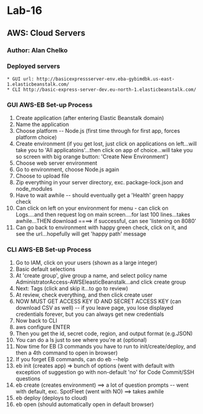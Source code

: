# Lab-16

## AWS: Cloud Servers

### Author: Alan Chelko

### Deployed servers

    * GUI url: http://basicexpressserver-env.eba-gybimdbk.us-east-1.elasticbeanstalk.com/
    * CLI http://basic-express-server-dev.eu-north-1.elasticbeanstalk.com/


### GUI AWS-EB Set-up Process

1. Create application (after entering Elastic Beanstalk domain)
2. Name the application
3. Choose platform -- Node.js (first time through for first app, forces platform choice)
4. Create environment (if you get lost, just click on applications on left...will take you to 'All applicatoins'...then click on app of choice...will take you so screen with big orange button: 'Create New Environment')
5. Choose web server environment
6. Go to environment, choose Node.js again
7. Choose to upload file
8. Zip everything in your server directory, exc. package-lock.json and node_modules
9. Have to wait awhile -- should eventually get a 'Health' green happy check
10. Can click on left on your environment for menu - can click on Logs....and then request log on main screen....for last 100 lines...takes awhile...THEN download
====> if successful, can see 'listening on 8080'
11. Can go back to environment with happy green check, click on it, and see the url...hopefully will get 'happy path' message


### CLI AWS-EB Set-up Process

1. Go to IAM, click on your users (shown as a large integer)
2. Basic default selections
3. At 'create group', give group a name, and select policy name AdministratorAccess-AWSEleasticBeanstalk...and click create group
4. Next: Tags (click and skip it...to go to review)
5. At review, check everything, and then click create user
6. NOW MUST GET ACCESS KEY ID AND SECRET ACCESS KEY (can download CSV as well) -- if you leave page, you lose displayed credentials forever, but you can always get new credentials
7. Now back to CLI
8. aws configure ENTER
9. Then you get the id, secret code, region, and output format (e.g.JSON)
10. You can do a ls just to see where you're at (optional)
11. Now time for EB (3 commands you have to run to init/create/deploy, and then a 4th command to open in browser)
12. If  you forget EB commands, can do eb --help
13. eb init (creates app)
=> bunch of options (went with default with exception of suggestion go with non-default 'no' for Code Commit/SSH questions
14. eb create (creates environment)
==> a lot of question prompts -- went with default, exc. SpotFleet (went with NO)
==> takes awhile
15. eb deploy (deploys to cloud)
16. eb open (should automatically open in default browser)
